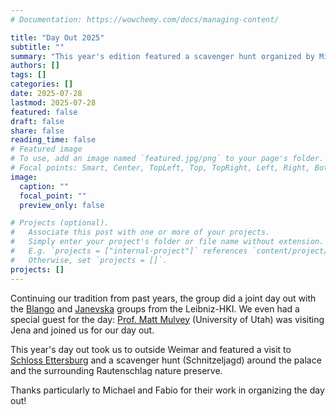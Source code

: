 ```yaml
---
# Documentation: https://wowchemy.com/docs/managing-content/

title: "Day Out 2025"
subtitle: ""
summary: "This year's edition featured a scavenger hunt organized by Michael and Fabio!"
authors: []
tags: []
categories: []
date: 2025-07-28
lastmod: 2025-07-28
featured: false
draft: false
share: false
reading_time: false
# Featured image
# To use, add an image named `featured.jpg/png` to your page's folder.
# Focal points: Smart, Center, TopLeft, Top, TopRight, Left, Right, BottomLeft, Bottom, BottomRight.
image:
  caption: ""
  focal_point: ""
  preview_only: false

# Projects (optional).
#   Associate this post with one or more of your projects.
#   Simply enter your project's folder or file name without extension.
#   E.g. `projects = ["internal-project"]` references `content/project/deep-learning/index.md`.
#   Otherwise, set `projects = []`.
projects: []
---
```


Continuing our tradition from past years, the group did a joint day out with the [Blango](https://blangolab.com/) and [Janevska](https://www.leibniz-hki.de/en/epi-genetic-regulation-of-fungal-virulence.html) groups from the Leibniz-HKI. We even had a special guest for the day: [Prof. Matt Mulvey](https://www.bioscience.utah.edu/faculty/mulvey/index.php) (University of Utah) was visiting Jena and joined us for our day out. 

This year's day out took us to outside Weimar and featured a visit to [Schloss Ettersburg](https://schlossettersburg.de/) and a scavenger hunt (Schnitzeljagd) around the palace and the surrounding Rautenschlag nature preserve. 

Thanks particularly to Michael and Fabio for their work in organizing the day out!